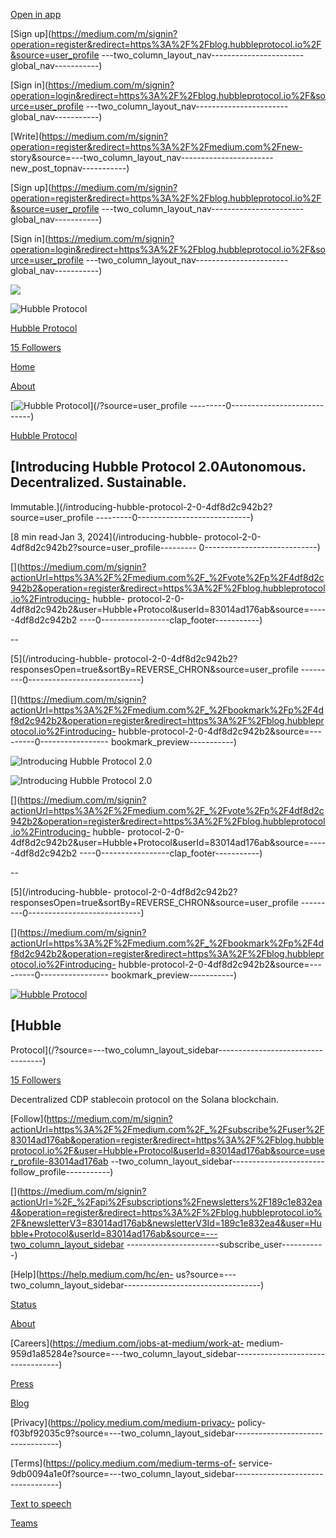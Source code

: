 [Open in
app](https://rsci.app.link/?%24canonical_url=https%3A%2F%2Fmedium.com%2F&%7Efeature=LoOpenInAppButton&%7Echannel=ShowUser&source=---two_column_layout_nav----------------------------------)

[Sign
up](https://medium.com/m/signin?operation=register&redirect=https%3A%2F%2Fblog.hubbleprotocol.io%2F&source=user_profile
---two_column_layout_nav-----------------------global_nav-----------)

[Sign
in](https://medium.com/m/signin?operation=login&redirect=https%3A%2F%2Fblog.hubbleprotocol.io%2F&source=user_profile
---two_column_layout_nav-----------------------global_nav-----------)

[](https://medium.com/?source=---two_column_layout_nav----------------------------------)

[Write](https://medium.com/m/signin?operation=register&redirect=https%3A%2F%2Fmedium.com%2Fnew-
story&source=---two_column_layout_nav-----------------------
new_post_topnav-----------)

[](https://medium.com/search?source=---two_column_layout_nav----------------------------------)

[Sign
up](https://medium.com/m/signin?operation=register&redirect=https%3A%2F%2Fblog.hubbleprotocol.io%2F&source=user_profile
---two_column_layout_nav-----------------------global_nav-----------)

[Sign
in](https://medium.com/m/signin?operation=login&redirect=https%3A%2F%2Fblog.hubbleprotocol.io%2F&source=user_profile
---two_column_layout_nav-----------------------global_nav-----------)

![](https://miro.medium.com/v2/resize:fill:64:64/1*dmbNkD5D-u45r44go_cf0g.png)

![Hubble
Protocol](https://miro.medium.com/v2/resize:fill:96:96/1*HHvEKlMAw8fpEzNusLHW1Q.png)

[Hubble Protocol](/?source=user_profile-------------------------------------)

[15
Followers](/followers?source=user_profile-------------------------------------)

[Home](/?source=user_profile-------------------------------------)

[About](/about?source=user_profile-------------------------------------)

[![Hubble
Protocol](https://miro.medium.com/v2/resize:fill:40:40/1*HHvEKlMAw8fpEzNusLHW1Q.png)](/?source=user_profile
---------0----------------------------)

[Hubble Protocol](/?source=user_profile---------0----------------------------)

## [Introducing Hubble Protocol 2.0Autonomous. Decentralized. Sustainable.
Immutable.](/introducing-hubble-protocol-2-0-4df8d2c942b2?source=user_profile
---------0----------------------------)

[8 min read·Jan 3, 2024](/introducing-hubble-
protocol-2-0-4df8d2c942b2?source=user_profile---------
0----------------------------)

[](https://medium.com/m/signin?actionUrl=https%3A%2F%2Fmedium.com%2F_%2Fvote%2Fp%2F4df8d2c942b2&operation=register&redirect=https%3A%2F%2Fblog.hubbleprotocol.io%2Fintroducing-
hubble-
protocol-2-0-4df8d2c942b2&user=Hubble+Protocol&userId=83014ad176ab&source=-----4df8d2c942b2
----0-----------------clap_footer-----------)

\--

[5](/introducing-hubble-
protocol-2-0-4df8d2c942b2?responsesOpen=true&sortBy=REVERSE_CHRON&source=user_profile
---------0----------------------------)

[](https://medium.com/m/signin?actionUrl=https%3A%2F%2Fmedium.com%2F_%2Fbookmark%2Fp%2F4df8d2c942b2&operation=register&redirect=https%3A%2F%2Fblog.hubbleprotocol.io%2Fintroducing-
hubble-protocol-2-0-4df8d2c942b2&source=---------0-----------------
bookmark_preview-----------)

![Introducing Hubble Protocol
2.0](https://miro.medium.com/v2/resize:fill:160:106/1*7SebXX8i7klFCFU37hKlnA.png)

![Introducing Hubble Protocol
2.0](https://miro.medium.com/v2/resize:fill:320:214/1*7SebXX8i7klFCFU37hKlnA.png)

[](https://medium.com/m/signin?actionUrl=https%3A%2F%2Fmedium.com%2F_%2Fvote%2Fp%2F4df8d2c942b2&operation=register&redirect=https%3A%2F%2Fblog.hubbleprotocol.io%2Fintroducing-
hubble-
protocol-2-0-4df8d2c942b2&user=Hubble+Protocol&userId=83014ad176ab&source=-----4df8d2c942b2
----0-----------------clap_footer-----------)

\--

[5](/introducing-hubble-
protocol-2-0-4df8d2c942b2?responsesOpen=true&sortBy=REVERSE_CHRON&source=user_profile
---------0----------------------------)

[](https://medium.com/m/signin?actionUrl=https%3A%2F%2Fmedium.com%2F_%2Fbookmark%2Fp%2F4df8d2c942b2&operation=register&redirect=https%3A%2F%2Fblog.hubbleprotocol.io%2Fintroducing-
hubble-protocol-2-0-4df8d2c942b2&source=---------0-----------------
bookmark_preview-----------)

[![Hubble
Protocol](https://miro.medium.com/v2/resize:fill:176:176/1*HHvEKlMAw8fpEzNusLHW1Q.png)](/?source=---two_column_layout_sidebar----------------------------------)

## [Hubble
Protocol](/?source=---two_column_layout_sidebar----------------------------------)

[15
Followers](/followers?source=---two_column_layout_sidebar----------------------------------)

Decentralized CDP stablecoin protocol on the Solana blockchain.

[Follow](https://medium.com/m/signin?actionUrl=https%3A%2F%2Fmedium.com%2F_%2Fsubscribe%2Fuser%2F83014ad176ab&operation=register&redirect=https%3A%2F%2Fblog.hubbleprotocol.io%2F&user=Hubble+Protocol&userId=83014ad176ab&source=user_profile-83014ad176ab
--two_column_layout_sidebar-----------------------follow_profile-----------)

[](https://medium.com/m/signin?actionUrl=%2F_%2Fapi%2Fsubscriptions%2Fnewsletters%2F189c1e832ea4&operation=register&redirect=https%3A%2F%2Fblog.hubbleprotocol.io%2F&newsletterV3=83014ad176ab&newsletterV3Id=189c1e832ea4&user=Hubble+Protocol&userId=83014ad176ab&source=---two_column_layout_sidebar
-----------------------subscribe_user-----------)

[Help](https://help.medium.com/hc/en-
us?source=---two_column_layout_sidebar----------------------------------)

[Status](https://medium.statuspage.io/?source=---two_column_layout_sidebar----------------------------------)

[About](https://medium.com/about?autoplay=1&source=---two_column_layout_sidebar----------------------------------)

[Careers](https://medium.com/jobs-at-medium/work-at-
medium-959d1a85284e?source=---two_column_layout_sidebar----------------------------------)

[Press](mailto:pressinquiries@medium.com?source=---two_column_layout_sidebar----------------------------------)

[Blog](https://blog.medium.com/?source=---two_column_layout_sidebar----------------------------------)

[Privacy](https://policy.medium.com/medium-privacy-
policy-f03bf92035c9?source=---two_column_layout_sidebar----------------------------------)

[Terms](https://policy.medium.com/medium-terms-of-
service-9db0094a1e0f?source=---two_column_layout_sidebar----------------------------------)

[Text to
speech](https://speechify.com/medium?source=---two_column_layout_sidebar----------------------------------)

[Teams](https://medium.com/business?source=---two_column_layout_sidebar----------------------------------)

